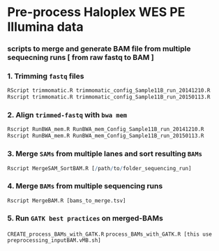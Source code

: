 # Pre-process Haloplex WES PE Illumina data
### scripts to merge and generate BAM file from multiple sequecning runs [ from raw fastq to BAM ]

### 1. Trimming `fastq` files
```R
RScript trimmomatic.R trimmomatic_config_Sample11B_run_20141210.R
Rscript trimmomatic.R trimmomatic_config_Sample11B_run_20150113.R
```
### 2. Align `trimmed-fastq` with `bwa mem`
```R
Rscript RunBWA_mem.R RunBWA_mem_Config_Sample11B_run_20141210.R
Rscript RunBWA_mem.R RunBWA_mem_Config_Sample11B_run_20150113.R
```
### 3. Merge `SAMs` from multiple lanes and sort resulting `BAMs`
```R
Rscript MergeSAM_SortBAM.R [/path/to/folder_sequencing_run]
```
### 4. Merge `BAMs` from multiple sequencing runs
```R
Rscript MergeBAM.R [bams_to_merge.tsv]
```
### 5. Run `GATK best practices` on merged-BAMs
`CREATE_process_BAMs_with_GATK.R`
`process_BAMs_with_GATK.R [this use preprocessing_inputBAM.vMB.sh]`
